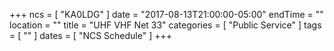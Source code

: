 +++
ncs = [ "KA0LDG" ]
date = "2017-08-13T21:00:00-05:00"
endTime = ""
location = ""
title = "UHF VHF Net 33"
categories = [ "Public Service" ]
tags = [ "" ]
dates = [ "NCS Schedule" ]
+++
